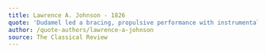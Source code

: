 ```yaml
---
title: Lawrence A. Johnson - 1826
quote: 'Dudamel led a bracing, propulsive performance with instrumental lines clear even in Adams&#8217; most riotous contrapuntal moments. The L.A. Phil members covered themselves in glory with outstanding contributions...especially, Timothy McAllister&#8217;s evocative and bravura alto sax playing.'
author: /quote-authors/lawrence-a-johnson
source: The Classical Review
---
```

